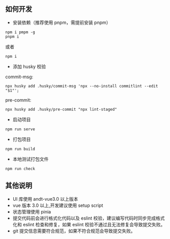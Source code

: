 ## 如何开发

-   安装依赖（推荐使用 pnpm，需提前安装 pnpm）

```
npm i pmpm -g
pnpm i
```

或者

```
npm i
```

-   添加 husky 校验

commit-msg:

    npx husky add .husky/commit-msg 'npx --no-install commitlint --edit "$1"';

pre-commit:

    npx husky add .husky/pre-commit "npx lint-staged"

-   启动项目

```
npm run serve
```

-   打包项目

```
npm run build
```

-   本地测试打包文件

```
npm run check
```

## 其他说明

-   UI 库使用 andt-vue3.0 以上版本
-   vue 版本 3.0 以上,开发建议使用 setup script
-   状态管理使用 pinia
-   提交代码前会进行格式化代码以及 eslint 校验，建议编写代码时同步完成格式化和 eslint 检查和修复，如果 eslint 校验不通过且无法修复会导致提交失败。
-   git 提交信息需要符合规范，如果不符合规范会导致提交失败。
